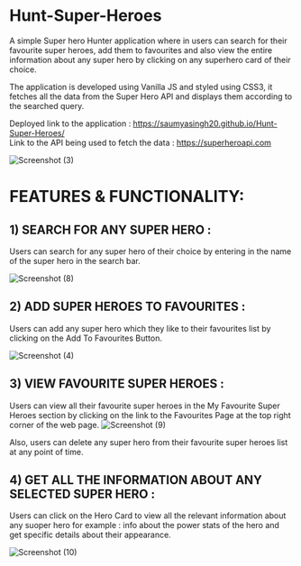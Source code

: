 # Hunt-Super-Heroes

A simple Super hero Hunter application where in users can search for their favourite super heroes, add them to favourites and also view the entire information about any super hero by clicking on any superhero card of their choice. 

The application is developed using Vanilla JS and styled using CSS3, it fetches all the data from the Super Hero API and displays them according to the searched query. 

Deployed link to the application : https://saumyasingh20.github.io/Hunt-Super-Heroes/ <br>
Link to the API being used to fetch the data : https://superheroapi.com 

![Screenshot (3)](https://user-images.githubusercontent.com/113222829/232695597-e1338489-d154-43da-b700-817c173142a6.png)


# FEATURES & FUNCTIONALITY:
## 1) SEARCH FOR ANY SUPER HERO :
   Users can search for any super hero of their choice by entering in the name of the super hero in the search bar. 
   
![Screenshot (8)](https://user-images.githubusercontent.com/113222829/232696283-9f10cf77-9809-490e-9b91-93185e360597.png)

## 2) ADD SUPER HEROES TO FAVOURITES :
  Users can add any super hero which they like to their favourites list by clicking on the Add To Favourites Button. 
  
![Screenshot (4)](https://user-images.githubusercontent.com/113222829/232696593-3f50cf73-47d2-49f4-b509-c9ef6192974a.png)

## 3) VIEW FAVOURITE SUPER HEROES :
  Users can view all their favourite super heroes in the My Favourite Super Heroes section by clicking on the link to the Favourites Page at the top right corner of the web page. 
  ![Screenshot (9)](https://user-images.githubusercontent.com/113222829/232697013-bca27d42-549a-4adc-9a6a-1878b6e3d82c.png)

  Also, users can delete any super hero from their favourite super heroes list at any point of time.
  
## 4) GET ALL THE INFORMATION ABOUT ANY SELECTED SUPER HERO :
  Users can click on the Hero Card to view all the relevant information about any suoper hero for example : info about the power stats of the hero and get specific details about their appearance. 
  

![Screenshot (10)](https://user-images.githubusercontent.com/113222829/232697293-20941121-857f-4466-b220-82cd0556f62e.png)
